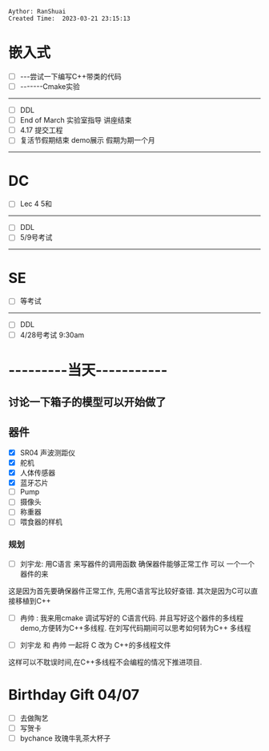 ```
Aythor: RanShuai
Created Time:  2023-03-21 23:15:13
```
# 嵌入式
- [ ] ---尝试一下编写C++带类的代码
- [ ] -------Cmake实验
---
- [ ] DDL
- [ ] End of March  实验室指导 讲座结束
- [ ] 4.17 提交工程
- [ ] 复活节假期结束 demo展示 假期为期一个月
---
# DC
- [ ] Lec 4 5和
---
- [ ] DDL
- [ ] 5/9号考试
---
# SE
- [ ] 等考试
---
- [ ] DDL
- [ ] 4/28号考试 9:30am

# ---------当天-----------


## 讨论一下箱子的模型可以开始做了


## 器件
- [x] SR04 声波测距仪
- [x] 舵机
- [x] 人体传感器
- [x] 蓝牙芯片
- [ ] Pump
- [ ] 摄像头
- [ ] 称重器
- [ ] 喂食器的样机

### 规划
- [ ] 刘宇龙: 用C语言 来写器件的调用函数 确保器件能够正常工作 可以 一个一个器件的来

这是因为首先要确保器件正常工作, 先用C语言写比较好查错. 其次是因为C可以直接移植到C++

- [ ] 冉帅 : 我来用cmake 调试写好的 C语言代码. 并且写好这个器件的多线程demo,方便转为C++多线程.  在刘写代码期间可以思考如何转为C++ 多线程

- [ ] 刘宇龙 和 冉帅  一起将 C 改为 C++的多线程文件

这样可以不耽误时间,在C++多线程不会编程的情况下推进项目.


# Birthday Gift 04/07
- [ ] 去做陶艺
- [ ] 写贺卡
- [ ] bychance 玫瑰牛乳茶大杯子
